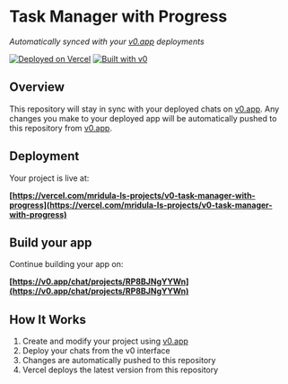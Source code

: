 # Task Manager with Progress

*Automatically synced with your [v0.app](https://v0.app) deployments*

[![Deployed on Vercel](https://img.shields.io/badge/Deployed%20on-Vercel-black?style=for-the-badge&logo=vercel)](https://vercel.com/mridula-ls-projects/v0-task-manager-with-progress)
[![Built with v0](https://img.shields.io/badge/Built%20with-v0.app-black?style=for-the-badge)](https://v0.app/chat/projects/RP8BJNgYYWn)

## Overview

This repository will stay in sync with your deployed chats on [v0.app](https://v0.app).
Any changes you make to your deployed app will be automatically pushed to this repository from [v0.app](https://v0.app).

## Deployment

Your project is live at:

**[https://vercel.com/mridula-ls-projects/v0-task-manager-with-progress](https://vercel.com/mridula-ls-projects/v0-task-manager-with-progress)**

## Build your app

Continue building your app on:

**[https://v0.app/chat/projects/RP8BJNgYYWn](https://v0.app/chat/projects/RP8BJNgYYWn)**

## How It Works

1. Create and modify your project using [v0.app](https://v0.app)
2. Deploy your chats from the v0 interface
3. Changes are automatically pushed to this repository
4. Vercel deploys the latest version from this repository